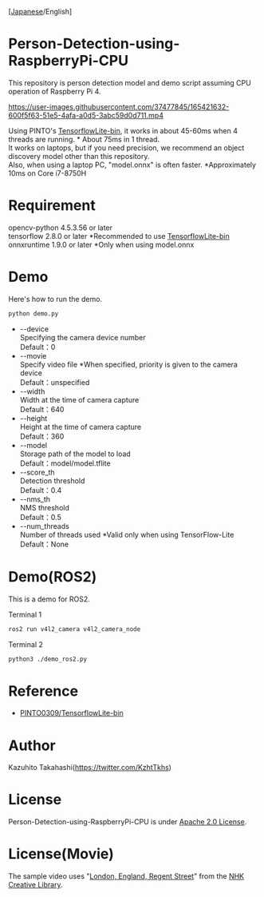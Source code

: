 [[Japanese](https://github.com/Kazuhito00/Person-Detection-using-RaspberryPi-CPU)/English] 

# Person-Detection-using-RaspberryPi-CPU
This repository is person detection model and demo script assuming CPU operation of Raspberry Pi 4.<br>

https://user-images.githubusercontent.com/37477845/165421632-600f5f63-51e5-4afa-a0d5-3abc59d0d711.mp4

Using PINTO's [TensorflowLite-bin](https://github.com/PINTO0309/TensorflowLite-bin), it works in about 45-60ms when 4 threads are running. * About 75ms in 1 thread.<br>
It works on laptops, but if you need precision, we recommend an object discovery model other than this repository.<br>
Also, when using a laptop PC, "model.onnx" is often faster. *Approximately 10ms on Core i7-8750H

# Requirement 
opencv-python 4.5.3.56 or later<br>
tensorflow 2.8.0 or later *Recommended to use [TensorflowLite-bin](https://github.com/PINTO0309/TensorflowLite-bin)<br>
onnxruntime 1.9.0 or later *Only when using model.onnx

# Demo
Here's how to run the demo.
```bash
python demo.py
```
* --device<br>
Specifying the camera device number<br>
Default：0
* --movie<br>
Specify video file *When specified, priority is given to the camera device<br>
Default：unspecified
* --width<br>
Width at the time of camera capture<br>
Default：640
* --height<br>
Height at the time of camera capture<br>
Default：360
* --model<br>
Storage path of the model to load<br>
Default：model/model.tflite
* --score_th<br>
Detection threshold<br>
Default：0.4
* --nms_th<br>
NMS threshold<br>
Default：0.5
* --num_threads<br>
Number of threads used *Valid only when using TensorFlow-Lite<br>
Default：None

# Demo(ROS2)
This is a demo for ROS2.

Terminal 1
```bash
ros2 run v4l2_camera v4l2_camera_node
```

Terminal 2
```bash
python3 ./demo_ros2.py
```

# Reference
* [PINTO0309/TensorflowLite-bin](https://github.com/PINTO0309/TensorflowLite-bin)

# Author
Kazuhito Takahashi(https://twitter.com/KzhtTkhs)
 
# License 
Person-Detection-using-RaspberryPi-CPU is under [Apache 2.0 License](LICENSE).

# License(Movie)
The sample video uses "[London, England, Regent Street](https://www2.nhk.or.jp/archives/creative/material/view.cgi?m=D0002160979_00000)" from the [NHK Creative Library](https://www.nhk.or.jp/archives/creative/).
